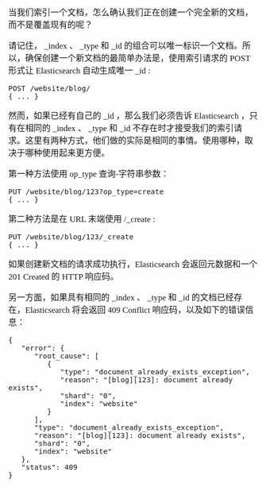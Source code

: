 <span  style="font-family: Simsun,serif; font-size: 17px; ">

当我们索引一个文档，怎么确认我们正在创建一个完全新的文档，而不是覆盖现有的呢？

请记住， _index 、 _type 和 _id 的组合可以唯一标识一个文档。所以，确保创建一个新文档的最简单办法是，使用索引请求的 POST 形式让 Elasticsearch 自动生成唯一 _id :

~~~
POST /website/blog/
{ ... }
~~~

然而，如果已经有自己的 _id ，那么我们必须告诉 Elasticsearch ，只有在相同的 _index 、 _type 和 _id 不存在时才接受我们的索引请求。这里有两种方式，他们做的实际是相同的事情。使用哪种，取决于哪种使用起来更方便。

第一种方法使用 op_type 查询-字符串参数：

~~~
PUT /website/blog/123?op_type=create
{ ... }
~~~

第二种方法是在 URL 末端使用 /_create :

~~~
PUT /website/blog/123/_create
{ ... }
~~~

如果创建新文档的请求成功执行，Elasticsearch 会返回元数据和一个 201 Created 的 HTTP 响应码。

另一方面，如果具有相同的 _index 、 _type 和 _id 的文档已经存在，Elasticsearch 将会返回 409 Conflict 响应码，以及如下的错误信息：

~~~
{
   "error": {
      "root_cause": [
         {
            "type": "document_already_exists_exception",
            "reason": "[blog][123]: document already exists",
            "shard": "0",
            "index": "website"
         }
      ],
      "type": "document_already_exists_exception",
      "reason": "[blog][123]: document already exists",
      "shard": "0",
      "index": "website"
   },
   "status": 409
}
~~~

</span>